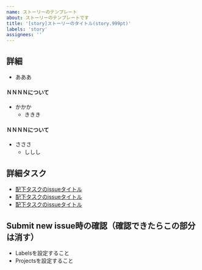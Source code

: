 ```yaml
---
name: ストーリーのテンプレート
about: ストーリーのテンプレートです
title: '[story]ストーリーのタイトル(story.999pt)'
labels: 'story'
assignees: ''
---
```


## 詳細
  - あああ

#### ＮＮＮＮについて
  - かかか
    - ききき

#### ＮＮＮＮについて
  - さささ
    - ししし
 

## 詳細タスク
  - [配下タスクのissueタイトル](https://github.com/esminc/wkwk-office/issues/999)
  - [配下タスクのissueタイトル](https://github.com/esminc/wkwk-office/issues/999)
  - [配下タスクのissueタイトル](https://github.com/esminc/wkwk-office/issues/999)


## Submit new issue時の確認（確認できたらこの部分は消す）
- Labelsを設定すること
- Projectsを設定すること
